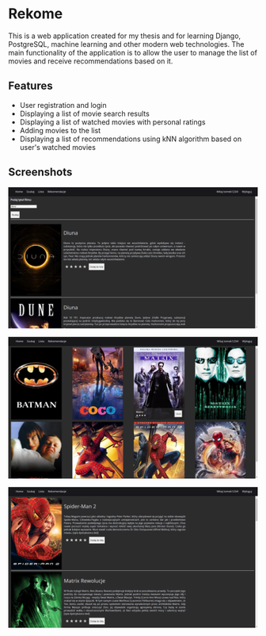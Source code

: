# Rekome

This is a web application created for my thesis and for learning Django, PostgreSQL, machine learning and other modern web technologies. The main functionality of the application is to allow the user to manage the list of movies and receive recommendations based on it.

## Features

* User registration and login
* Displaying a list of movie search results
* Displaying a list of watched movies with personal ratings
* Adding movies to the list
* Displaying a list of recommendations using kNN algorithm based on user's watched movies

## Screenshots

![preview1.png](./screenshots/search.png)

![preview2.png](./screenshots/list.png)

![preview3.png](./screenshots/recommend.png)
